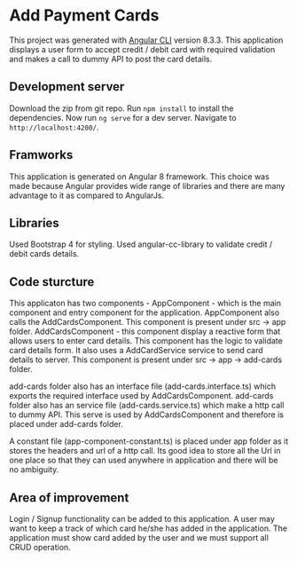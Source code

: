 # Add Payment Cards

This project was generated with [Angular CLI](https://github.com/angular/angular-cli) version 8.3.3.
This application displays a user form to accept credit / debit card with required validation and makes a call to dummy API to post the card details.

## Development server

Download the zip from git repo. Run `npm install` to install the dependencies. Now run `ng serve` for a dev server. Navigate to `http://localhost:4200/`.

## Framworks

This application is generated on Angular 8 framework. This choice was made because Angular provides wide range of libraries and there are many advantage to it as compared to AngularJs.

## Libraries

Used Bootstrap 4 for styling.
Used angular-cc-library to validate credit / debit cards details.

## Code sturcture

This applicaton has two components -
AppComponent - which is the main component and entry component for the application. AppComponent also calls the AddCardsComponent. This component is present under src -> app folder.
AddCardsComponent - this component display a reactive form that allows users to enter card details. This component has the logic to validate card details form. It also uses a AddCardService service to send card details to server. This component is present under src -> app -> add-cards folder.

add-cards folder also has an interface file (add-cards.interface.ts) which exports the required interface used by AddCardsComponent.
add-cards folder also has an service file (add-cards.service.ts) which make a http call to dummy API. This serve is used by AddCardsComponent and therefore is placed under add-cards folder.

A constant file (app-component-constant.ts) is placed under app folder as it stores the headers and url of a http call. Its good idea to store all the Url in one place so that they can used anywhere in application and there will be no ambiguity.

## Area of improvement

Login / Signup functionality can be added to this application. A user may want to keep a track of which card he/she has added in the application.
The application must show card added by the user and we must support all CRUD operation.
